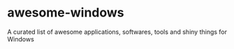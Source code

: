 # awesome-windows
A curated list of awesome applications, softwares, tools and shiny things for Windows
